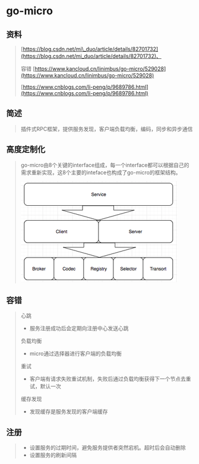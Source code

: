 # go-micro

## 资料

> [https://blog.csdn.net/mi\_duo/article/details/82701732](https://blog.csdn.net/mi_duo/article/details/82701732)、
>
> 容错 [https://www.kancloud.cn/linimbus/go-micro/529028](https://www.kancloud.cn/linimbus/go-micro/529028)
>
> [https://www.cnblogs.com/li-peng/p/9689786.html](https://www.cnblogs.com/li-peng/p/9689786.html)

## 简述

> 插件式RPC框架，提供服务发现，客户端负载均衡，编码，同步和异步通信

## 高度定制化

> go-micro由8个关键的interface组成，每一个interface都可以根据自己的需求重新实现，这8个主要的inteface也构成了go-micro的框架结构。
>
> ![](/assets/import.png)

## 容错

> 心跳
>
> * 服务注册成功后会定期向注册中心发送心跳
>
> 负载均衡
>
> * micro通过选择器进行客户端的负载均衡
>
> 重试
>
> * 客户端有请求失败重试机制，失败后通过负载均衡获得下一个节点去重试，默认一次
>
> 缓存发现
>
> * 发现缓存是服务发现的客户端缓存

## 注册

> * 设置服务的过期时间，避免服务提供者突然宕机。超时后会自动删除
> * 设置服务的刷新间隔



